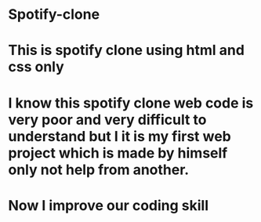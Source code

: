 # Spotify-clone
# This is spotify clone using html and css only
# I know this spotify clone web code is very poor and very difficult to understand but I it is my first web project which is made by himself only not help from another.
# Now I improve our coding skill 
